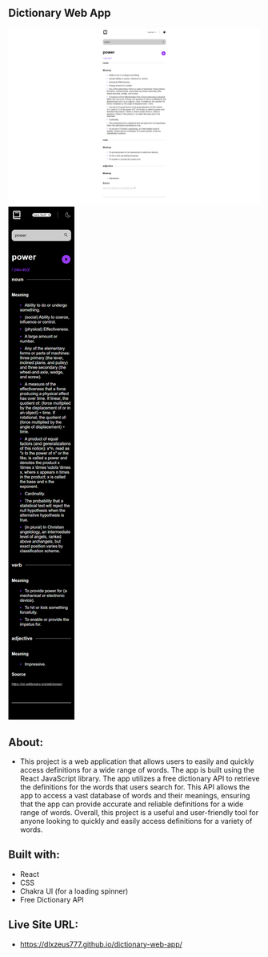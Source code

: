 ## Dictionary Web App

![Desktop](./src/images/dictionary-desktop.png "Desktop Design")
![Mobile](./src/images/dictionary-mobile.png "Mobile Design")

## About:

- This project is a web application that allows users to easily and quickly access definitions for a wide range of words. The app is built using the React JavaScript library. The app utilizes a free dictionary API to retrieve the definitions for the words that users search for. This API allows the app to access a vast database of words and their meanings, ensuring that the app can provide accurate and reliable definitions for a wide range of words. Overall, this project is a useful and user-friendly tool for anyone looking to quickly and easily access definitions for a variety of words.

## Built with:

- React
- CSS
- Chakra UI (for a loading spinner)
- Free Dictionary API

## Live Site URL:

- https://dlxzeus777.github.io/dictionary-web-app/
